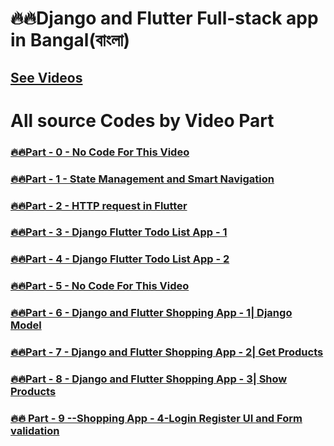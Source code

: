 # 🔥🔥Django and Flutter Full-stack app in Bangal(বাংলা)
<!-- ### [🔥🔥Part - 0 -  ]() -->
## [See Videos](https://www.youtube.com/playlist?list=PLsC9YeVUTz3-pr31-J7PJW-CYjbxuR2gT)

# All source Codes by Video Part
### [🔥🔥Part - 0 - No Code For This Video]()
### [🔥🔥Part - 1 - State Management and Smart Navigation ](https://github.com/codewithrafiq/DJANGO-FLUTTER-in-Bangla/tree/68b8608885cef4bf906fb816d636d50e3cd93cae)
### [🔥🔥Part - 2 - HTTP request in Flutter ](https://github.com/codewithrafiq/DJANGO-FLUTTER-in-Bangla/tree/15aa63972bddf8231e1c4d08e8b50a5e32d4ea8b) 
### [🔥🔥Part - 3 - Django Flutter Todo List App - 1 ](https://github.com/codewithrafiq/DJANGO-FLUTTER-in-Bangla/tree/d9b5b5b6173ab6bbcbc861465c595821fcb74d12)
### [🔥🔥Part - 4 - Django Flutter Todo List App - 2 ](https://github.com/codewithrafiq/DJANGO-FLUTTER-in-Bangla/tree/e1f9b888f2a7fd3d6c37be5fbdf81c106c1826dc)
### [🔥🔥Part - 5 - No Code For This Video]()
### [🔥🔥Part - 6 - Django and Flutter Shopping App - 1| Django Model](https://github.com/codewithrafiq/DJANGO-FLUTTER-in-Bangla/tree/d3c8a7890574c16fcd140add28977017f35b9232)
### [🔥🔥Part - 7 - Django and Flutter Shopping App - 2| Get Products](https://github.com/codewithrafiq/DJANGO-FLUTTER-in-Bangla/tree/c6d75047d5a4bdf6db350e0a7aed2fe2b9a3093d)
### [🔥🔥Part - 8 - Django and Flutter Shopping App - 3| Show Products](https://github.com/codewithrafiq/DJANGO-FLUTTER-in-Bangla/tree/2541e591d10088bbc989d887508051870a3ba0b9)
### [🔥🔥 Part - 9 --Shopping App - 4-Login Register UI and Form validation](https://github.com/codewithrafiq/DJANGO-FLUTTER-in-Bangla/tree/233d7dc6b20627680e52ff7e3ebe3913aa665520)
